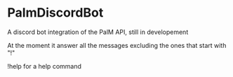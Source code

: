 # PalmDiscordBot
A discord bot integration of the PalM API, still in developement

At the moment it answer all the messages excluding the ones that start with "!"

!help for a help command
